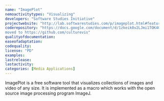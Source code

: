 ```yaml
---
name: "ImagePlot"
nemoactivitytypes: "Visualizing"
developers: "Software Studies Initiative"
projectwebsite: "http://lab.softwarestudies.com/p/imageplot.html#features1"
coderepository: "https://docs.google.com/document/d/1zkeik0v2LJmi1TOK4OxT7dVKJO7oCmx_fNP8SYdTG-U/edit?hl=en_US
moved to https://github.com/culturevis"
qualityofdocumentation: 
easeofadaptation: 
codequality: 
license: "PD"
examples: 
lastrelease: 
lastactivity: 
categories: [Media Applications]
---
```

ImagePlot is a free software tool that visualizes collections of images and video of any size. It is implemented as a macro which works with the open source image processing program ImageJ.
